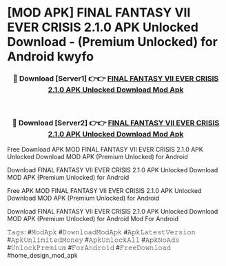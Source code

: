 # [MOD APK] FINAL FANTASY VII EVER CRISIS 2.1.0 APK Unlocked Download - (Premium Unlocked) for Android kwyfo



<div align="center">
<h3>🔴 Download [Server1] 👉👉 <a href="https://momento.my/?title=FINAL_FANTASY_VII_EVER_CRISIS_2.1.0_APK_Unlocked_Download">FINAL FANTASY VII EVER CRISIS 2.1.0 APK Unlocked Download Mod Apk</a></h3><br>

<h3>🔴 Download [Server2] 👉👉 <a href="https://momento.my/?title=FINAL_FANTASY_VII_EVER_CRISIS_2.1.0_APK_Unlocked_Download">FINAL FANTASY VII EVER CRISIS 2.1.0 APK Unlocked Download Mod Apk</a></h3>
</div>



Free Download APK MOD FINAL FANTASY VII EVER CRISIS 2.1.0 APK Unlocked Download MOD APK (Premium Unlocked) for Android

Download FINAL FANTASY VII EVER CRISIS 2.1.0 APK Unlocked Download MOD APK (Premium Unlocked) for Android

Free APK MOD FINAL FANTASY VII EVER CRISIS 2.1.0 APK Unlocked Download MOD APK (Premium Unlocked) for Android

Download FINAL FANTASY VII EVER CRISIS 2.1.0 APK Unlocked Download MOD APK (Premium Unlocked) for Android Mod For Android

𝚃𝚊𝚐𝚜: #𝙼𝚘𝚍𝙰𝚙𝚔 #𝙳𝚘𝚠𝚗𝚕𝚘𝚊𝚍𝙼𝚘𝚍𝙰𝚙𝚔 #𝙰𝚙𝚔𝙻𝚊𝚝𝚎𝚜𝚝𝚅𝚎𝚛𝚜𝚒𝚘𝚗 #𝙰𝚙𝚔𝚄𝚗𝚕𝚒𝚖𝚒𝚝𝚎𝚍𝙼𝚘𝚗𝚎𝚢 #𝙰𝚙𝚔𝚄𝚗𝚕𝚘𝚌𝚔𝙰𝚕𝚕 #𝙰𝚙𝚔𝙽𝚘𝙰𝚍𝚜 #𝚄𝚗𝚕𝚘𝚌𝚔𝙿𝚛𝚎𝚖𝚒𝚞𝚖 #𝙵𝚘𝚛𝙰𝚗𝚍𝚛𝚘𝚒𝚍 #𝙵𝚛𝚎𝚎𝙳𝚘𝚠𝚗𝚕𝚘𝚊𝚍 #home_design_mod_apk
